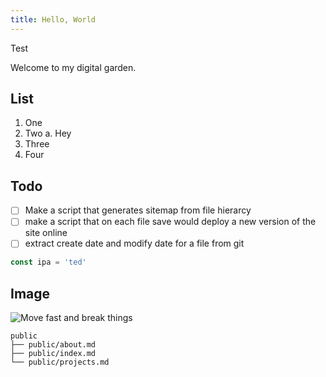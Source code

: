 ```yaml
---
title: Hello, World
---
```


Test

Welcome to my digital garden.

## List
1. One
2. Two
    a. Hey
3. Three
4. Four

## Todo

* [ ] Make a script that generates sitemap from file hierarcy
* [ ] make a script that on each file save would deploy a new version of the site online
* [ ] extract create date and modify date for a file from git

```js
const ipa = 'ted'
```

## Image

![Move fast and break things](https://upload.wikimedia.org/wikipedia/commons/5/5c/Mark_Zuckerberg_-_Move_Fast_and_Break_Things.jpg)

```
public
├── public/about.md
├── public/index.md
└── public/projects.md
```
